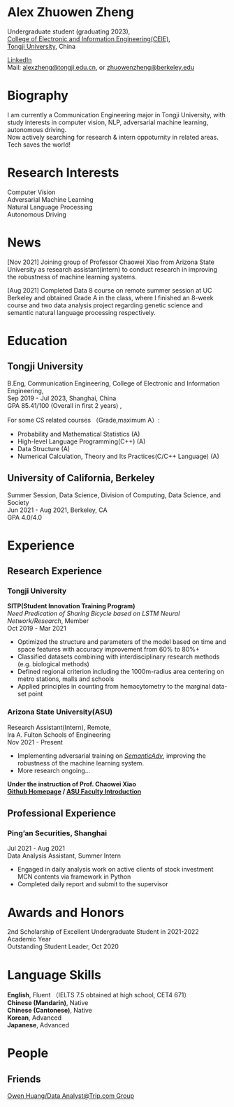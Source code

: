 # Alex Zhuowen Zheng

Undergraduate student (graduating 2023),  
[College of Electronic and Information Engineering(CEIE)](https://see-en.tongji.edu.cn),  
[Tongji University](https://en.tongji.edu.cn), China  

[LinkedIn](https://www.linkedin.com/in/alex-zheng-blkr)  
Mail: alexzheng@tongji.edu.cn, or
      zhuowenzheng@berkeley.edu
      
# Biography

I am currently a Communication Engineering major in Tongji University, with study interests in computer vision, NLP, adversarial machine learning, autonomous driving.    
Now actively searching for research & intern oppoturnity in related areas. Tech saves the world!

# Research Interests
Computer Vision  
Adversarial Machine Learning  
Natural Language Processing  
Autonomous Driving  

# News  
[Nov 2021] Joining group of Professor Chaowei Xiao from Arizona State University as research assistant(intern) to conduct research in improving the robustness of machine learning systems.  

[Aug 2021] Completed Data 8 course on remote summer session at UC Berkeley and obtained Grade A in the class, where I finished an 8-week course and two data analysis project regarding genetic science and semantic natural language processing respectively.    

# Education
## Tongji University
B.Eng, Communication Engineering, College of Electronic and Information Engineering,  
Sep 2019 - Jul 2023, Shanghai, China  
GPA 85.41/100 (Overall in first 2 years)  ,

For some CS related courses （Grade,maximum A）:  
- Probability and Mathematical Statistics (A)  
- High-level Language Programming(C++) (A)  
- Data Structure (A)   
- Numerical Calculation, Theory and Its Practices(C/C++ Language) (A)  

## University of California, Berkeley
Summer Session, Data Science, Division of Computing, Data Science, and Society  
Jun 2021 - Aug 2021, Berkeley, CA  
GPA 4.0/4.0  

# Experience 
## Research Experience

### Tongji University
**SITP(Student Innovation Training Program)**  
*Need Predication of Sharing Bicycle based on LSTM Neural Network/Research*, Member  
Oct 2019 - Mar 2021  
- Optimized the structure and parameters of the model based on time and space features with accuracy improvement from 60% to 80%+  
- Classified datasets combining with interdisciplinary research methods (e.g. biological methods)  
- Defined regional criterion including the 1000m-radius area centering on metro stations, malls and schools  
- Applied principles in counting from hemacytometry to the marginal data-set point  

### Arizona State University(ASU)   
Research Assistant(Intern), Remote,  
Ira A. Fulton Schools of Engineering  
Nov 2021 - Present  
 - Implementing adversarial training on [*SemanticAdv*](https://arxiv.org/abs/1906.07927), improving the robustness of the machine learning system.  
 - More research ongoing...  
 
**Under the instruction of Prof. Chaowei Xiao    
[Github Homepage](https://xiaocw11.github.io) / [ASU Faculty Introduction](https://fullcircle.asu.edu/welcome/chaowei-xiao/)**  

## Professional Experience
### Ping’an Securities, Shanghai
Jul 2021 - Aug 2021  
Data Analysis Assistant, Summer Intern  
 - Engaged in daily analysis work on active clients of stock investment MCN contents via framework in Python  
 - Completed daily report and submit to the supervisor  

# Awards and Honors
2nd Scholarship of Excellent Undergraduate Student in 2021-2022 Academic Year  
Outstanding Student Leader, Oct 2020  

# Language Skills

**English**, Fluent  （IELTS 7.5 obtained at high school, CET4 671）  
**Chinese (Mandarin)**, Native  
**Chinese (Cantonese)**, Native  
**Korean**, Advanced  
**Japanese**, Advanced  

# People
## Friends
[Owen Huang/Data Analyst@Trip.com Group](https://www.linkedin.com/in/haohuang99/)  



